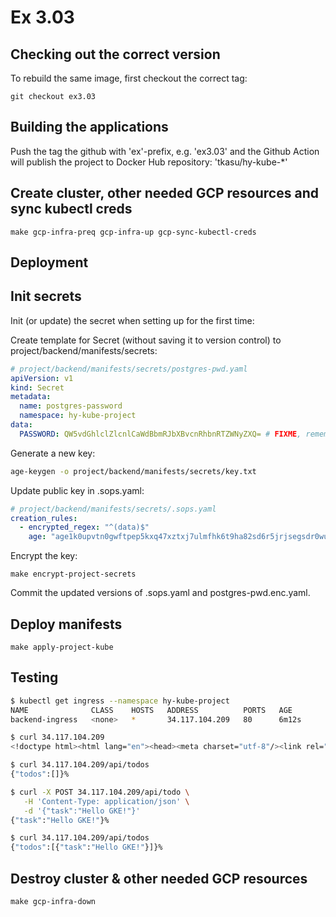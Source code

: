 # Ex 3.03

## Checking out the correct version

To rebuild the same image, first checkout the correct tag:

```
git checkout ex3.03
```

## Building the applications

Push the tag the github with 'ex'-prefix, e.g. 'ex3.03' and the Github Action will publish the project to Docker Hub repository: 'tkasu/hy-kube-*'

## Create cluster, other needed GCP resources and sync kubectl creds

```
make gcp-infra-preq gcp-infra-up gcp-sync-kubectl-creds
```

## Deployment

## Init secrets

Init (or update) the secret when setting up for the first time:

Create template for Secret (without saving it to version control) to
project/backend/manifests/secrets:

```yml
# project/backend/manifests/secrets/postgres-pwd.yaml
apiVersion: v1
kind: Secret
metadata:
  name: postgres-password
  namespace: hy-kube-project
data:
  PASSWORD: QW5vdGhlclZlcnlCaWdBbmRJbXBvcnRhbnRTZWNyZXQ= # FIXME, remember to encode to base64
```

Generate a new key:
```bash
age-keygen -o project/backend/manifests/secrets/key.txt
```

Update public key in .sops.yaml:
```yml
# project/backend/manifests/secrets/.sops.yaml
creation_rules:
  - encrypted_regex: "^(data)$"
    age: "age1k0upvtn0gwftpep5kxq47xztxj7ulmfhk6t9ha82sd6r5jrjsegsdr0wua" # FIXME
```

Encrypt the key:
```
make encrypt-project-secrets
```

Commit the updated versions of .sops.yaml and postgres-pwd.enc.yaml.

## Deploy manifests

```
make apply-project-kube
```

## Testing

```bash
$ kubectl get ingress --namespace hy-kube-project
NAME              CLASS    HOSTS   ADDRESS          PORTS   AGE
backend-ingress   <none>   *       34.117.104.209   80      6m12s

$ curl 34.117.104.209
<!doctype html><html lang="en"><head><meta charset="utf-8"/><link rel="icon" href="/favicon.ico"/><meta name="viewport" content="width=device-width,initial-scale=1"/><meta name="theme-color" content="#000000"/><meta name="description" content="Web site created using create-react-app"/><link rel="apple-touch-icon" href="/logo192.png"/><title>hy-kube app!</title>...

$ curl 34.117.104.209/api/todos
{"todos":[]}% 

$ curl -X POST 34.117.104.209/api/todo \
   -H 'Content-Type: application/json' \
   -d '{"task":"Hello GKE!"}'
{"task":"Hello GKE!"}%    

$ curl 34.117.104.209/api/todos
{"todos":[{"task":"Hello GKE!"}]}%  
```

## Destroy cluster & other needed GCP resources

```
make gcp-infra-down
```
